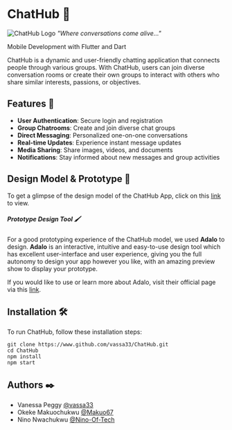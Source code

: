 # ChatHub :speech_balloon:
![ChatHub Logo](url-to-logo)
*"Where conversations come alive..."*

Mobile Development with Flutter and Dart

ChatHub is a dynamic and user-friendly chatting application that connects people through various groups.
With ChatHub, users can join diverse conversation rooms or create their own groups to interact with others who share similar interests, passions, or objectives.

## Features :iphone:

- **User Authentication**: Secure login and registration
- **Group Chatrooms**: Create and join diverse chat groups
- **Direct Messaging**: Personalized one-on-one conversations
- **Real-time Updates**: Experience instant message updates
- **Media Sharing**: Share images, videos, and documents
- **Notifications**: Stay informed about new messages and group activities

## Design Model & Prototype :art:

To get a glimpse of the design model of the ChatHub App, click on this <a href="https://previewer.adalo.com/12d9a19c-2748-4637-a739-2fce23be1b0f" target="_blank">link</a> to view. 

##### Prototype Design Tool :paintbrush:

For a good prototyping experience of the ChatHub model, we used **Adalo** to design. **Adalo** is an interactive, intuitive and easy-to-use design tool which has excellent user-interface and user experience, giving you the full autonomy to design your app however you like, with an amazing preview show to display your prototype. 

If you would like to use or learn more about Adalo, visit their official page via this <a href="https://www.adalo.com/" target="_blank">link</a>.

## Installation :hammer_and_wrench:

To run ChatHub, follow these installation steps: 

```shell
git clone https://www.github.com/vassa33/ChatHub.git
cd ChatHub
npm install
npm start 
```

## Authors :black_nib:


- Vanessa Peggy [@vassa33](https://www.github.com/vassa33)
- Okeke Makuochukwu [@Makuo67](https://www.github.com/Makuo67)
- Nino Nwachukwu [@Nino-Of-Tech](https://www.github.com/Nino-Of-Tech)
